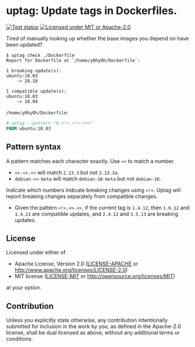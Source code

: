 # uptag: Update tags in Dockerfiles.
[![Test status](https://github.com/Y0hy0h/uptag/workflows/tests/badge.svg)](https://github.com/Y0hy0h/uptag/actions?query=workflow%3Atests) [![Licensed under MIT or Apache-2.0](https://img.shields.io/badge/license-MIT%2FApache--2.0-blue)](#license)

Tired of manually looking up whether the base images you depend on have been updated?

```
$ uptag check ./Dockerfile
Report for Dockerfile at `/home/y0hy0h/Dockerfile`:

1 breaking update(s):
ubuntu:18.03
    -> 20.10

1 compatible update(s):
ubuntu:18.03
    -> 18.04
```

`/home/y0hy0h/Dockerfile`:
```Dockerfile
# uptag --pattern "0.<!>.<!>-r<>"
FROM ubuntu:18.03
```

## Pattern syntax
A pattern matches each character exactly. Use `<>` to match a number.  
- `<>.<>.<>` will match `2.13.3` but not `2.13.3a`.
- `debian-<>-beta` will match `debian-10-beta` but not `debian-10`.

Indicate which numbers indicate breaking changes using `<!>`. Uptag will report breaking changes separately from compatible changes.  
- Given the pattern `<!>.<>.<>`, if the current tag is `1.4.12`, then `1.6.12` and `1.4.13` are compatible updates, and `2.4.12` and `3.5.13` are breaking updates.

## License
Licensed under either of

 * Apache License, Version 2.0
   ([LICENSE-APACHE](LICENSE-APACHE) or http://www.apache.org/licenses/LICENSE-2.0)
 * MIT license
   ([LICENSE-MIT](LICENSE-MIT) or http://opensource.org/licenses/MIT)

at your option.

## Contribution
Unless you explicitly state otherwise, any contribution intentionally submitted
for inclusion in the work by you, as defined in the Apache-2.0 license, shall be
dual licensed as above, without any additional terms or conditions.